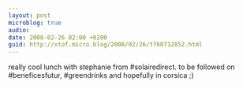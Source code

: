 ```yaml
---
layout: post
microblog: true
audio: 
date: 2008-02-26 02:00 +0200
guid: http://xtof.micro.blog/2008/02/26/t760712852.html
---
```

really cool lunch with stephanie from #solairedirect. to be followed on #beneficesfutur, #greendrinks and hopefully in corsica ;)
